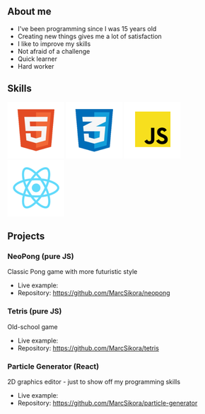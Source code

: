 ## About me

* I've been programming since I was 15 years old
* Creating new things gives me a lot of satisfaction
* I like to improve my skills
* Not afraid of a challenge
* Quick learner
* Hard worker

## Skills
![html](icons/html.png)
![css](icons/css.png) 
![js](icons/js.png) 
![react](icons/react.png) 

## Projects
### NeoPong (pure JS)
Classic Pong game with more futuristic style
* Live example: 
* Repository: https://github.com/MarcSikora/neopong

### Tetris (pure JS)
Old-school game
* Live example: 
* Repository: https://github.com/MarcSikora/tetris

### Particle Generator (React)
2D graphics editor - just to show off my programming skills
* Live example: 
* Repository: https://github.com/MarcSikora/particle-generator
